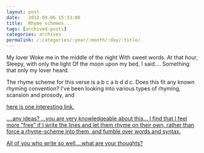 ```yaml
---
layout: post
date:	2012-09-06 15:33:00
title:  Rhyme schemes...
tags: [archived-posts]
categories: archives
permalink: /:categories/:year/:month/:day/:title/
---
```

My lover
Woke me in the middle of the night
With sweet words.
At that hour,
Sleepy, with only the light
Of the moon upon my bed,
I said....
Something that only my lover heard.


The rhyme scheme for this verse is a b c a b d d c.  Does this fit any known rhyming convention? I've been looking into various types of rhyming, scansion and prosody, and 

<a href="http://bcs.bedfordstmartins.com/virtualit/poetry/rhyme_def.html"> here is one interesting link.

<lj user="birdonthewire">....any ideas? <lj user="asakiyume">...you are very knowledgeable about this... I find that I feel more "free" if I write the lines and let them rhyme on their own, rather than force a rhyme-scheme into them, and fumble over words and syntax.

All of you who write so well....what are your thoughts?
